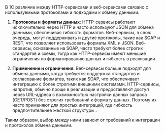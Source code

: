 В 1С различие между HTTP-сервисами и веб-сервисами связано с используемыми протоколами и подходами к обмену данными. 

1. **Протоколы и форматы данных**: HTTP-сервисы работают исключительно через HTTP и часто используют JSON для обмена данными, обеспечивая гибкость форматов. Веб-сервисы, в свою очередь, могут поддерживать и другие протоколы, такие как SOAP и REST, что позволяет использовать форматы XML и JSON. Веб-сервисы, основанные на SOAP, часто требуют более строгих стандартов и схемы, тогда как HTTP-сервисы имеют меньшие ограничения по форматированию данных и гибкость в реализации .

2. **Применение и ограничения**: Веб-сервисы больше подходят для обмена данными, когда требуется поддержка стандартов и согласование форматов, таких как SOAP, что обеспечивает интеграцию с более строгими внешними системами. HTTP-сервисы, напротив, обычно проще в реализации и предоставляют доступ через URL-адреса с возможностью настройки данных запроса (GET/POST) без строгих требований к формату данных. Поэтому их часто применяют для простых интеграций, где гибкость предпочтительнее жесткой структуры .

Таким образом, выбор между ними зависит от требований к интеграции и протоколов обмена данными.